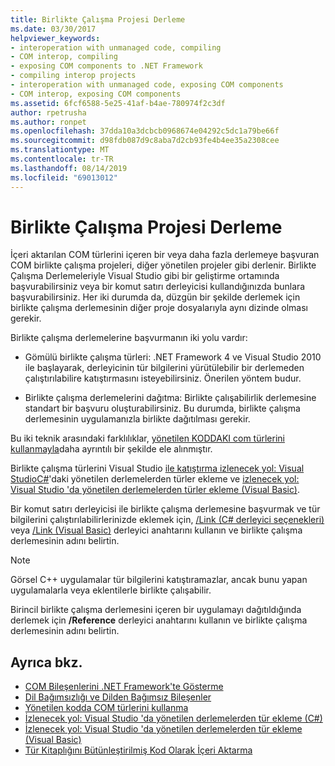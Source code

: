 ```yaml
---
title: Birlikte Çalışma Projesi Derleme
ms.date: 03/30/2017
helpviewer_keywords:
- interoperation with unmanaged code, compiling
- COM interop, compiling
- exposing COM components to .NET Framework
- compiling interop projects
- interoperation with unmanaged code, exposing COM components
- COM interop, exposing COM components
ms.assetid: 6fcf6588-5e25-41af-b4ae-780974f2c3df
author: rpetrusha
ms.author: ronpet
ms.openlocfilehash: 37dda10a3dcbcb0968674e04292c5dc1a79be66f
ms.sourcegitcommit: d98fdb087d9c8aba7d2cb93fe4b4ee35a2308cee
ms.translationtype: MT
ms.contentlocale: tr-TR
ms.lasthandoff: 08/14/2019
ms.locfileid: "69013012"
---
```

# <a name="compiling-an-interop-project"></a>Birlikte Çalışma Projesi Derleme

İçeri aktarılan COM türlerini içeren bir veya daha fazla derlemeye başvuran COM birlikte çalışma projeleri, diğer yönetilen projeler gibi derlenir. Birlikte Çalışma Derlemeleriyle Visual Studio gibi bir geliştirme ortamında başvurabilirsiniz veya bir komut satırı derleyicisi kullandığınızda bunlara başvurabilirsiniz. Her iki durumda da, düzgün bir şekilde derlemek için birlikte çalışma derlemesinin diğer proje dosyalarıyla aynı dizinde olması gerekir.

 Birlikte çalışma derlemelerine başvurmanın iki yolu vardır:

- Gömülü birlikte çalışma türleri: .NET Framework 4 ve Visual Studio 2010 ile başlayarak, derleyicinin tür bilgilerini yürütülebilir bir derlemeden çalıştırılabilire katıştırmasını isteyebilirsiniz. Önerilen yöntem budur.

- Birlikte çalışma derlemelerini dağıtma: Birlikte çalışabilirlik derlemesine standart bir başvuru oluşturabilirsiniz. Bu durumda, birlikte çalışma derlemesinin uygulamanızla birlikte dağıtılması gerekir.

 Bu iki teknik arasındaki farklılıklar, [yönetilen KODDAKI com türlerini kullanmayla](https://docs.microsoft.com/previous-versions/dotnet/netframework-4.0/3y76b69k(v=vs.100))daha ayrıntılı bir şekilde ele alınmıştır.

 Birlikte çalışma türlerini Visual Studio [ile katıştırma izlenecek yol: Visual StudioC#](../../csharp/programming-guide/concepts/assemblies-gac/walkthrough-embedding-types-from-managed-assemblies-in-visual-studio.md)'daki yönetilen derlemelerden türler ekleme ve [izlenecek yol: Visual Studio 'da yönetilen derlemelerden türler ekleme (Visual Basic)](../../visual-basic/programming-guide/concepts/assemblies-gac/walkthrough-embedding-types-from-managed-assemblies-in-vs.md).

 Bir komut satırı derleyicisi ile birlikte çalışma derlemesine başvurmak ve tür bilgilerini çalıştırılabilirlerinizde eklemek için, [/Link (C# derleyici seçenekleri)](../../csharp/language-reference/compiler-options/link-compiler-option.md) veya [/Link (Visual Basic)](../../visual-basic/reference/command-line-compiler/link.md) derleyici anahtarını kullanın ve birlikte çalışma derlemesinin adını belirtin.

> [!NOTE]
> Görsel C++ uygulamalar tür bilgilerini katıştıramazlar, ancak bunu yapan uygulamalarla veya eklentilerle birlikte çalışabilir.

 Birincil birlikte çalışma derlemesini içeren bir uygulamayı dağıtıldığında derlemek için **/Reference** derleyici anahtarını kullanın ve birlikte çalışma derlemesinin adını belirtin.

## <a name="see-also"></a>Ayrıca bkz.

- [COM Bileşenlerini .NET Framework'te Gösterme](exposing-com-components.md)
- [Dil Bağımsızlığı ve Dilden Bağımsız Bileşenler](../../standard/language-independence-and-language-independent-components.md)
- [Yönetilen kodda COM türlerini kullanma](https://docs.microsoft.com/previous-versions/dotnet/netframework-4.0/3y76b69k(v=vs.100))
- [İzlenecek yol: Visual Studio 'da yönetilen derlemelerden tür ekleme (C#)](../../csharp/programming-guide/concepts/assemblies-gac/walkthrough-embedding-types-from-managed-assemblies-in-visual-studio.md)
- [İzlenecek yol: Visual Studio 'da yönetilen derlemelerden tür ekleme (Visual Basic)](../../visual-basic/programming-guide/concepts/assemblies-gac/walkthrough-embedding-types-from-managed-assemblies-in-vs.md)
- [Tür Kitaplığını Bütünleştirilmiş Kod Olarak İçeri Aktarma](importing-a-type-library-as-an-assembly.md)
